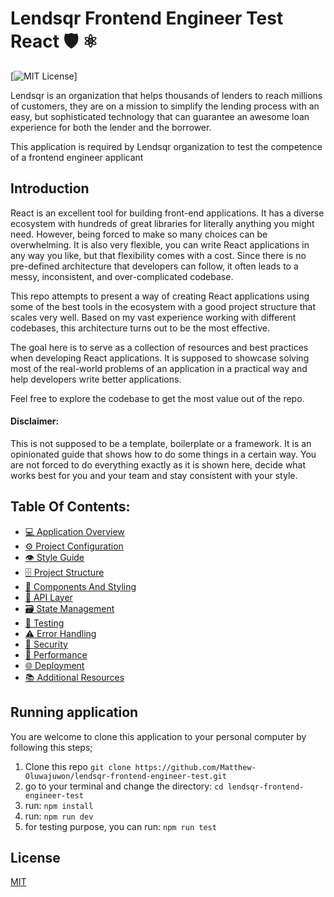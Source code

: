 # Lendsqr Frontend Engineer Test React 🛡️ ⚛️

[![MIT License](https://github.com/Matthew-Oluwajuwon/lendsqr-frontend-engineer-test/blob/main/LICENSE)]

Lendsqr is an organization that helps thousands of lenders to reach millions of customers, they are on a mission to simplify the lending process with an easy, but sophisticated technology that can guarantee an awesome loan experience for both the lender and the borrower.

This application is required by Lendsqr organization to test the competence of a frontend engineer applicant

## Introduction

React is an excellent tool for building front-end applications. It has a diverse ecosystem with hundreds of great libraries for literally anything you might need. However, being forced to make so many choices can be overwhelming. It is also very flexible, you can write React applications in any way you like, but that flexibility comes with a cost. Since there is no pre-defined architecture that developers can follow, it often leads to a messy, inconsistent, and over-complicated codebase.

This repo attempts to present a way of creating React applications using some of the best tools in the ecosystem with a good project structure that scales very well. Based on my vast experience working with different codebases, this architecture turns out to be the most effective.

The goal here is to serve as a collection of resources and best practices when developing React applications. It is supposed to showcase solving most of the real-world problems of an application in a practical way and help developers write better applications.

Feel free to explore the codebase to get the most value out of the repo.

#### Disclaimer:

This is not supposed to be a template, boilerplate or a framework. It is an opinionated guide that shows how to do some things in a certain way. You are not forced to do everything exactly as it is shown here, decide what works best for you and your team and stay consistent with your style.

## Table Of Contents:

- [💻 Application Overview](docs/application-overview.md)
- [⚙️ Project Configuration](docs/project-configuration.md)
- [👁️ Style Guide](docs/style-guide.md)
- [🗄️ Project Structure](docs/project-structure.md)
- [🧱 Components And Styling](docs/components-and-styling.md)
- [📡 API Layer](docs/api-layer.md)
- [🗃️ State Management](docs/state-management.md)
- [🧪 Testing](docs/testing.md)
- [⚠️ Error Handling](docs/error-handling.md)
- [🔐 Security](docs/security.md)
- [🚄 Performance](docs/performance.md)
- [🌐 Deployment](docs/deployment.md)
- [📚 Additional Resources](docs/additional-resources.md)

## Running application

You are welcome to clone this application to your personal computer by following this steps;

1. Clone this repo  `git clone https://github.com/Matthew-Oluwajuwon/lendsqr-frontend-engineer-test.git`
2. go to your terminal and change the directory: `cd lendsqr-frontend-engineer-test`
3. run: `npm install`
4. run: `npm run dev`
5. for testing purpose, you can run: `npm run test`

## License

[MIT](https://choosealicense.com/licenses/mit/)